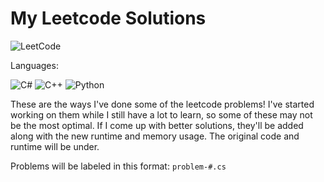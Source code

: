 # My Leetcode Solutions
![LeetCode](https://img.shields.io/badge/-LeetCode-black?style=for-the-badge&logo=leetcode)

Languages:

![C#](https://img.shields.io/badge/-C%23-brightgreen?style=for-the-badge&logo=csharp)
![C++](https://img.shields.io/badge/-C%2B%2B-00599C?style=for-the-badge&logo=cplusplus)
![Python](https://img.shields.io/badge/-Python-3776AB?style=for-the-badge&logo=Python&logoColor=white)

These are the ways I've done some of the leetcode problems! I've started working on them while I still have a lot to learn, so some of these may not be the most optimal. If I come up with better solutions, they'll be added along with the new runtime and memory usage. The original code and runtime will be under.


Problems will be labeled in this format: `problem-#.cs`
